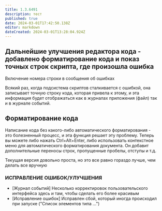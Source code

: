 ```yaml
---
title: 1.3.6491
description: тест
published: true
date: 2024-03-01T17:42:50.138Z
editor: markdown
dateCreated: 2024-03-01T13:28:04.924Z
---
```

## Дальнейшие улучшения редактора кода - добавлено форматирование кода и показ точных строк скрипта, где произошла ошибка

Включение номера строки в сообщения об ошибках

Всякий раз, когда подсистема скриптов сталкивается с ошибкой, она записывает точную строку кода, которая привела к этому, и эта информация будет отображаться как в журналах приложения (файл) так и в журнале событий.

## Форматирование кода

Написание кода без какого-либо автоматического форматирования - это болезненный процесс, и эта функция решает эту проблему. Теперь вы можете либо нажать Ctrl+Alt+Enter, либо использовать контекстное меню для автоматического форматирования документа. Он добавит дополнительные переносы строк, пропущенные пробелы, отступы и т.д.

Текущая версия довольно проста, но это все равно гораздо лучше, чем делать все вручную

### ИСПРАВЛЕНИЕ ОШИБОК/УЛУЧШЕНИЯ

- [Журнал событий] Несколько корректировок пользовательского интерфейса здесь и там, чтобы сделать его более красивым
- [Исправление ошибок] Исправлен сбой, который иногда происходил при запуске ("Список элементов типа ...")